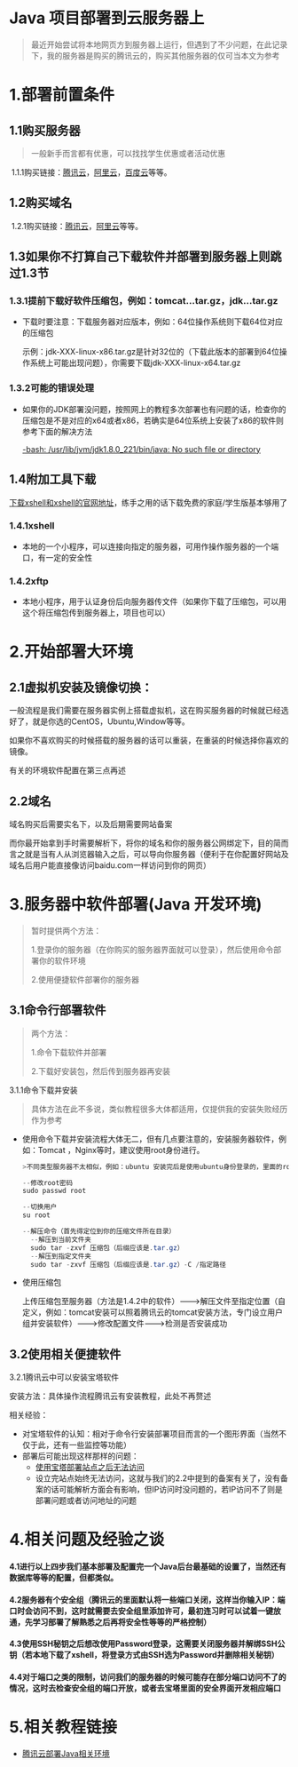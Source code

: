 # Java 项目部署到云服务器上

> 最近开始尝试将本地网页方到服务器上运行，但遇到了不少问题，在此记录下，我的服务器是购买的腾讯云的，购买其他服务器的仅可当本文为参考

# 1.部署前置条件

## 1.1购买服务器

> 一般新手而言都有优惠，可以找找学生优惠或者活动优惠

​	1.1.1购买链接：[腾讯云](https://cloud.tencent.com/?fromSource=gwzcw.2212127.2212127.2212127&utm_medium=cpd&utm_id=gwzcw.2212127.2212127.2212127)，[阿里云](https://www.aliyun.com/?utm_content=se_1003074876)，[百度云](https://cloud.baidu.com/campaign/ABCSale-2019/index.html?track=cp:npinzhuan|pf:pc|pp:npinzhuan-biaoti|pu:wenzineirong|ci:2019yzfh|kw:2143872#2)等等。

## 1.2购买域名

​	1.2.1购买链接：[腾讯云](https://dnspod.cloud.tencent.com/)，[阿里云](https://wanwang.aliyun.com/domain/com/?spm=5176.10695662.1158081.1.59854234H8fNvN&aly_as=0KgqA6Jl)等等。

## 1.3如果你不打算自己下载软件并部署到服务器上则跳过1.3节

### 1.3.1提前下载好软件压缩包，例如：tomcat...tar.gz，jdk...tar.gz

- 下载时要注意：下载服务器对应版本，例如：64位操作系统则下载64位对应的压缩包

  示例：jdk-XXX-linux-x86.tar.gz是针对32位的（下载此版本的部署到64位操作系统上可能出现问题），你需要下载jdk-XXX-linux-x64.tar.gz

### 1.3.2可能的错误处理

- 如果你的JDK部署没问题，按照网上的教程多次部署也有问题的话，检查你的压缩包是不是对应的x64或者x86，若确实是64位系统上安装了x86的软件则参考下面的解决方法

  [-bash: /usr/lib/jvm/jdk1.8.0_221/bin/java: No such file or directory](https://blog.csdn.net/qq_42070179/article/details/102420712)

## 1.4附加工具下载

[下载xshell和xshell的官网地址](https://www.netsarang.com/zh/)，练手之用的话下载免费的家庭/学生版基本够用了

### 1.4.1xshell

- 本地的一个小程序，可以连接向指定的服务器，可用作操作服务器的一个端口，有一定的安全性

### 1.4.2xftp

- 本地小程序，用于认证身份后向服务器传文件（如果你下载了压缩包，可以用这个将压缩包传到服务器上，项目也可以）

# 2.开始部署大环境

## 2.1虚拟机安装及镜像切换：

一般流程是我们需要在服务器实例上搭载虚拟机，这在购买服务器的时候就已经选好了，就是你选的CentOS，Ubuntu,Window等等。

如果你不喜欢购买的时候搭载的服务器的话可以重装，在重装的时候选择你喜欢的镜像。

有关的环境软件配置在第三点再述

## 2.2域名

域名购买后需要实名下，以及后期需要网站备案

而你最开始拿到手时需要解析下，将你的域名和你的服务器公网绑定下，目的简而言之就是当有人从浏览器输入之后，可以导向你服务器（便利于在你配置好网站及域名后用户能直接像访问baidu.com一样访问到你的网页）

# 3.服务器中软件部署(Java 开发环境)

> 暂时提供两个方法：
>
> 1.登录你的服务器（在你购买的服务器界面就可以登录），然后使用命令部署你的软件环境
>
> 2.使用便捷软件部署你的服务器

## 3.1命令行部署软件

> 两个方法：
>
> 1.命令下载软件并部署
>
> 2.下载好安装包，然后传到服务器再安装

3.1.1命令下载并安装

> 具体方法在此不多说，类似教程很多大体都适用，仅提供我的安装失败经历作为参考

- 使用命令下载并安装流程大体无二，但有几点要注意的，安装服务器软件，例如：Tomcat ，Nginx等时，建议使用root身份进行。

  ```java
  >不同类型服务器不太相似，例如：ubuntu 安装完后是使用ubuntu身份登录的，里面的root账户是存在的，只是没有密码，设置完后便可使用，而CentOS中是直接使用root登录的，故问题不大
  
  --修改root密码
  sudo passwd root
  
  --切换用户
  su root
  
  --解压命令（首先得定位到你的压缩文件所在目录）
  	--解压到当前文件夹
  	sudo tar -zxvf 压缩包（后缀应该是.tar.gz）
  	--解压到指定文件夹
  	sudo tar -zxvf 压缩包（后缀应该是.tar.gz）-C /指定路径
  ```

- 使用压缩包

  上传压缩包至服务器（方法是1.4.2中的软件）--->解压文件至指定位置（自定义，例如：tomcat安装可以照着腾讯云的tomcat安装方法，专门设立用户组并安装软件）--->修改配置文件--->检测是否安装成功

## 3.2使用相关便捷软件

3.2.1腾讯云中可以安装宝塔软件

安装方法：具体操作流程腾讯云有安装教程，此处不再赘述

相关经验：

- 对宝塔软件的认知：相对于命令行安装部署项目而言的一个图形界面（当然不仅于此，还有一些监控等功能）
- 部署后可能出现这样那样的问题：
  - [使用宝塔部署站点之后无法访问](https://blog.csdn.net/qq_37591637/article/details/88879536)
  - 设立完站点始终无法访问，这就与我们的2.2中提到的备案有关了，没有备案的话可能解析方面会有影响，但IP访问时没问题的，若IP访问不了则是部署问题或者访问地址的问题

# 4.相关问题及经验之谈

#### 4.1进行以上四步我们基本部署及配置完一个Java后台最基础的设置了，当然还有数据库等等的配置，但都类似。

#### 4.2服务器有个安全组（腾讯云的里面默认将一些端口关闭，这样当你输入IP：端口时会访问不到，这时就需要去安全组里添加许可，最初连习时可以试着一键放通，先学习部署了解熟悉之后再将安全性等等的严格控制）

#### 4.3使用SSH秘钥之后想改使用Password登录，这需要关闭服务器并解绑SSH公钥（若本地下载了xshell，将登录方式由SSH选为Password并删除相关秘钥）

#### 4.4对于端口之类的限制，访问我们的服务器的时候可能存在部分端口访问不了的情况，这时去检查安全组的端口开放，或者去宝塔里面的安全界面开发相应端口

# 5.相关教程链接

- [腾讯云部署Java相关环境](https://blog.csdn.net/xwm1993/article/details/78425393)

